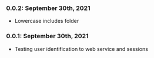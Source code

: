 ### 0.0.2: September 30th, 2021
* Lowercase includes folder

### 0.0.1: September 30th, 2021
* Testing user identification to web service and sessions
